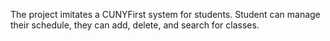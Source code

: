 The project imitates a CUNYFirst system for students. Student can manage their schedule, they can add, delete, and search for classes.
